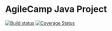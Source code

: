 # AgileCamp Java Project


[![Build status](https://api.travis-ci.org/scrumtrek/agilecamp.svg)](https://travis-ci.org/scrumtrek/agilecamp)
[![Coverage Status](https://coveralls.io/repos/github/scrumtrek/agilecamp/badge.svg?branch=master)](https://coveralls.io/github/scrumtrek/agilecamp?branch=master)
